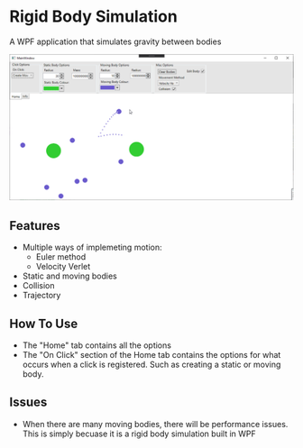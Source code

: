 # Rigid Body Simulation
A WPF application that simulates gravity between bodies

![Screenshot of the program with 8 moving bodies and 2 static bodies](docs/Particle_Simulation_G2ZmyDDore.png)

## Features
- Multiple ways of implemeting motion:
  - Euler method
  - Velocity Verlet
- Static and moving bodies
- Collision
- Trajectory

## How To Use
- The "Home" tab contains all the options
- The "On Click" section of the Home tab contains the options for what occurs when a click is registered.  Such as creating a static or moving body.


## Issues
- When there are many moving bodies, there will be performance issues.  This is simply becuase it is a rigid body simulation built in WPF
